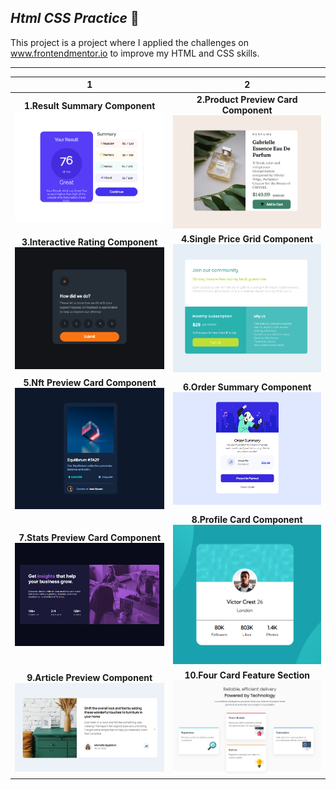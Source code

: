  ## ***Html CSS Practice*** :triangular_flag_on_post:

This project is a project where I applied the challenges on www.frontendmentor.io to improve my HTML and CSS skills.

---

1            |  2
:-------------------------:|:-------------------------:
**1.Result Summary Component**![](/component-images/1.png)  |  **2.Product Preview Card Component**![](/component-images/2.png)
**3.Interactive Rating Component**![](/component-images/3.png)  | **4.Single Price Grid Component**![](/component-images/4.png)
**5.Nft Preview Card Component**![](/component-images/5.png)  | **6.Order Summary Component**![](/component-images/6.png)
**7.Stats Preview Card Component**![](/component-images/7.png)  | **8.Profile Card Component**![](/component-images/8.png)
**9.Article Preview Component**![](/component-images/9.png)  | **10.Four Card Feature Section**![](/component-images/10.png)
